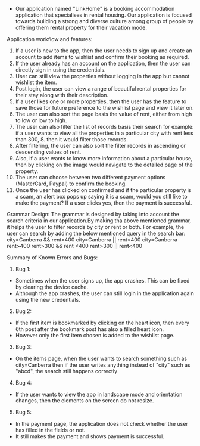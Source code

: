 - Our application named "LinkHome" is a booking accommodation application that specialises in rental housing. Our application is focused towards building a strong and diverse culture among group of people by offering them rental property for their vacation mode.

Application workflow and features:
1. If a user is new to the app, then the user needs to sign up and create an account to add items to wishlist and confirm their booking as required.
2. If the user already has an account on the application, then the user can directly sign in using the credentials.
3. User can still view the properties without logging in the app but cannot wishlist the item.
4. Post login, the user can view a range of beautiful rental properties for their stay along with their description.
5. If a user likes one or more properties, then the user has the feature to save those for future preference to the wishlist page and view it later on.
6. The user can also sort the page basis the value of rent, either from high to low or low to high.
7. The user can also filter the list of records basis their search for example: if a user wants to view all the properties in a particular city with rent less than 300, 8. then it would filter those records.
9. After filtering, the user can also sort the filter records in ascending or descending values of rent.
10. Also, if a user wants to know more information about a particular house, then by clicking on the image would navigate to the detailed page of the property.
11. The user can choose between two different payment options (MasterCard, Paypal) to confirm the booking.
12. Once the user has clicked on confirmed and if the particular property is a scam, an alert box pops up saying it is a scam, would you still like to make the payment? If a user clicks yes, then the payment is successful.

Grammar Design:
The grammar is designed by taking into account the search criteria in our application.By making tha above mentioned grammar, it helps the user to filter records by city or rent or both. For example, the user can search by adding the below mentioned query in the search bar:
city=Canberra && rent<400
city=Canberra || rent>400
city=Canberra
rent>400
rent>300 && rent <400
rent>300 || rent<400


Summary of Known Errors and Bugs:
1. Bug 1:
- Sometimes when the user signs up, the app crashes. This can be fixed by clearing the device cache.
- Although the app crashes, the user can still login in the application again using the new credentials.

2. Bug 2:
- If the first item is bookmarked by clicking on the heart icon, then every 6th post after the bookmark post has also a filled heart icon.
- However only the first item chosen is added to the wishlist page.

3. Bug 3:
- On the items page, when the user wants to search something such as city=Canberra then if the user writes anything instead of "city" such as "abcd", the search still happens correctly

4. Bug 4:
- If the user wants to view the app in landscape mode and orientation changes, then the elements on the screen do not resize.

5. Bug 5:
- In the payment page, the application does not check whether the user has filled in the fields or not.
- It still makes the payment and shows payment is successful.
